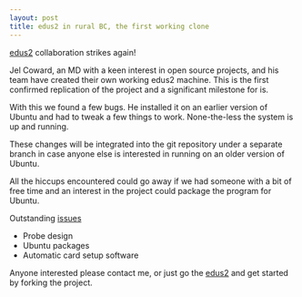 ```yaml
---
layout: post
title: edus2 in rural BC, the first working clone
---
```


[edus2](http://www.edus2.com) collaboration strikes again!

Jel Coward, an MD with a keen interest in open source projects, and his team have created their own working edus2 machine.  This is the first confirmed replication of the project and a significant milestone for is.

With this we found a few bugs.  He installed it on an earlier version of Ubuntu and had to tweak a few things to work.  None-the-less the system is up and running.

These changes will be integrated into the git repository under a separate branch in case anyone else is interested in running on an older version of Ubuntu.

All the hiccups encountered could go away if we had someone with a bit of free time and an interest in the project could package the program for Ubuntu.

Outstanding [issues](https://github.com/asclepius/edus2/issues)

* Probe design
* Ubuntu packages
* Automatic card setup software

Anyone interested please contact me, or just go the [edus2](http://www.edus2.com) and get started by forking the project.

